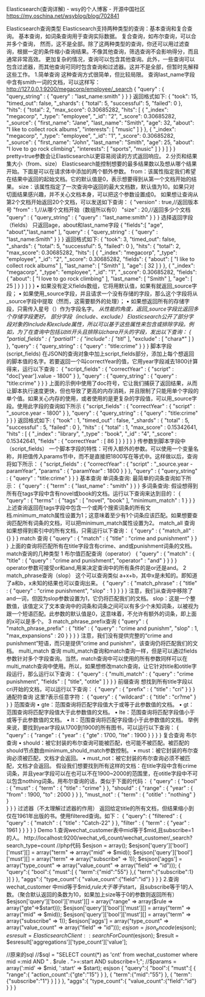 

Elasticsearch(查询详解) - wsy的个人博客 - 开源中国社区
 https://my.oschina.net/wsyblog/blog/702841

Elasticsearch查询类型
Elasticsearch支持两种类型的查询：基本查询和复合查询。 基本查询，如词条查询用于查询实际数据。 复合查询，如布尔查询，可以合并多个查询， 然而，这不是全部。除了这两种类型的查询，你还可以用过滤查询，根据一定的条件缩小查询结果。不像其他查询，筛选查询不会影响得分，而且通常非常高效。 更加复杂的情况，查询可以包含其他查询。此外，一些查询可以包含过滤器，而其他查询可同时包含查询和过滤器。这并不是全部，但暂时先解释这些工作。
1.简单查询
这种查询方式很简单，但比较局限。 查询last_name字段中含有smith一词的文档，可以这样写：
http://127.0.0.1:9200/megacorp/employee/_search
{
    "query" : {
        "query_string" : { 
            "query" : "last_name:smith" 
        }
    }
}
返回格式如下:
{
  "took": 15,
  "timed_out": false,
  "_shards": {
    "total": 5,
    "successful": 5,
    "failed": 0
  },
  "hits": {
    "total": 2,
    "max_score": 0.30685282,
    "hits": [
      {
        "_index": "megacorp",
        "_type": "employee",
        "_id": "2",
        "_score": 0.30685282,
        "_source": {
          "first_name": "Jane",
          "last_name": "Smith",
          "age": 32,
          "about": "I like to collect rock albums",
          "interests": [
            "music"
          ]
        }
      },
      {
        "_index": "megacorp",
        "_type": "employee",
        "_id": "1",
        "_score": 0.30685282,
        "_source": {
          "first_name": "John",
          "last_name": "Smith",
          "age": 25,
          "about": "I love to go rock climbing",
          "interests": [
            "sports",
            "music"
          ]
        }
      }
    ]
  }
}
pretty=true参数会让Elasticsearch以更容易阅读的方式返回响应。
2.分页和结果集大小（from、size）
Elasticsearch能控制想要的最多结果数以及想从哪个结果开始。下面是可以在请求体中添加的两个额外参数。 from：该属性指定我们希望在结果中返回的起始文档。它的默认值是0，表示想要得到从第一个文档开始的结果。 size：该属性指定了一次查询中返回的最大文档数，默认值为10。如果只对切面结果感兴趣，并不关心文档本身，可以把这个参数设置成0。 如果想让查询从第2个文档开始返回20个文档，可以发送如下查询：
{
    "version" : true,//返回版本号
    "from" : 1,//从哪个文档开始（数组所以有0）
    "size" : 20,//返回多少个文档
    "query" : {
        "query_string" : { 
            "query" : "last_name:smith" 
        }
    }
}
选择返回字段（fields）
只返回age，about和last_name字段
{
    "fields":[ "age", "about","last_name" ],
    "query" : {
        "query_string" : { 
            "query" : "last_name:Smith" 
        }
    }
}
返回格式如下:
{
  "took": 3,
  "timed_out": false,
  "_shards": {
    "total": 5,
    "successful": 5,
    "failed": 0
  },
  "hits": {
    "total": 2,
    "max_score": 0.30685282,
    "hits": [
      {
        "_index": "megacorp",
        "_type": "employee",
        "_id": "2",
        "_score": 0.30685282,
        "fields": {
          "about": [
            "I like to collect rock albums"
          ],
          "last_name": [
            "Smith"
          ],
          "age": [
            32
          ]
        }
      },
      {
        "_index": "megacorp",
        "_type": "employee",
        "_id": "1",
        "_score": 0.30685282,
        "fields": {
          "about": [
            "I love to go rock climbing"
          ],
          "last_name": [
            "Smith"
          ],
          "age": [
            25
          ]
        }
      }
    ]
  }
}
•	如果没有定义fields数组，它将用默认值，如果有就返回_source字段；
•	如果使用_source字段，并且请求一个没有存储的字段，那么这个字段将从_source字段中提取（然而，这需要额外的处理）；
•	如果想返回所有的存储字段，只需传入星号（）作为字段名字。 *从性能的角度，返回_source字段比返回多个存储字段更好。
部分字段（include、exclude）
Elasticsearch公开了部分字段对象的include和exclude属性，所以可以基于这些属性来包含或排除字段。例如，为了在查询中包括以titl开头且排除以chara开头的字段，发出以下查询：
{
    "partial_fields" : {
        "partial1" : {
            "include" : [ "titl*" ],
            "exclude" : [ "chara*" ]
        }
    },
    "query" : {
        "query_string" : { "query" : "title:crime" }
    }
}
脚本字段(script_fields)
在JSON的查询对象中加上script_fields部分，添加上每个想返回的脚本值的名字。若要返回一个叫correctYear的值，它用year字段减去1800计算得来，运行以下查询：
{
    "script_fields" : {
        "correctYear" : {
            "script" : "doc['year'].value - 1800"
        }
    },
    "query" : {
        "query_string" : { "query" : "title:crime" }
    }
}
上面的示例中使用了doc符号，它让我们捕获了返回结果，从而让脚本执行速度更快，但也导致了更高的内存消耗，并且限制了只能用单个字段的单个值。如果关心内存的使用，或者使用的是更复杂的字段值，可以用_source字段。使用此字段的查询如下所示
{
    "script_fields" : {
        "correctYear" : {
            "script" : "_source.year - 1800"
        }
    },
    "query" : {
        "query_string" : { "query" : "title:crime" }
    }
}
返回格式如下:
{
    "took" : 1,
    "timed_out" : false,
    "_shards" : {
        "total" : 5,
        "successful" : 5,
        "failed" : 0
    },
    "hits" : {
        "total" : 1,
        "max_score" : 0.15342641,
        "hits" : [ {
            "_index" : "library",
            "_type" : "book",
            "_id" : "4",
            "_score" : 0.15342641,
            "fields" : {
                "correctYear" : [ 86 ]
            }
        } ]
    }
}
传参数到脚本字段中（script_fields）
一个脚本字段的特性：可传入额外的参数。可以使用一个变量名称，并把值传入params节中，而不是直接把1800写在等式中。这样做以后，查询将如下所示：
{
    "script_fields" : {
        "correctYear" : {
            "script" : "_source.year - paramYear",
            "params" : {
                "paramYear" : 1800
            }
        }
    },
    "query" : {
        "query_string" : { "query" : "title:crime" }
    }
}
基本查询
单词条查询:
最简单的词条查询如下所示：
{
    "query" : {
        "term" : {
            "last_name" : "smith"
        }
    }
}
多词条查询:
假设想得到所有在tags字段中含有novel或book的文档。运行以下查询来达到目的：
{
    "query" : {
        "terms" : {
            "tags" : [ "novel", "book" ],
            "minimum_match" : 1
        }
    }
}
上述查询返回在tags字段中包含一个或两个搜索词条的所有文档.minimum_match属性设置为1；这意味着至少有1个词条应该匹配。如果想要查询匹配所有词条的文档，可以把minimum_match属性设置为2。
match_all 查询
如果想得到索引中的所有文档，只需运行以下查询：
{
    "query" : {
        "match_all" : {}
    }
}
match 查询
{
    "query" : {
        "match" : {
            "title" : "crime and punishment"
        }
    }
}
上面的查询将匹配所有在title字段含有crime、and或punishment词条的文档。
match查询的几种类型
1 布尔值匹配查询（operator）
{
    "query" : {
        "match" : {
            "title" : {
                "query" : "crime and punishment",
                "operator" : "and"
            }
        }
    }
}
operator参数可接受or和and,用来决定查询中的所有条件的是or还是and。
2 match_phrase查询（slop）
这个可以查询类似 a+x+b，其中x是未知的。即知道了a和b，x未知的结果也可以查询出来。
{
    "query" : {
        "match_phrase" : {
            "title" : {
                "query" : "crime punishment",
                "slop" : 1
            }
        }
    }
}
注意，我们从查询中移除了and一词，但因为slop参数设置为1，它仍将匹配我们的文档。
slop：这是一个整数值，该值定义了文本查询中的词条和词条之间可以有多少个未知词条，以被视为跟一个短语匹配。此参数的默认值是0，这意味着，不允许有额外的词条，即上面的x可以是多个。
3 match_phrase_prefix查询
{
    "query" : {
        "match_phrase_prefix" : {
            "title" : {
                "query" : "crime and punishm",
                "slop" : 1,
                "max_expansions" : 20
            }
        }
       }
}
注意，我们没有提供完整的“crime and punishment”短语，而只是提供“crime and punishm”，该查询仍将匹配我们的文档。
multi_match 查询
multi_match查询和match查询一样，但是可以通过fields参数针对多个字段查询。当然，match查询中可以使用的所有参数同样可以在multi_match查询中使用。所以，如果想修改match查询，让它针对title和otitle字段运行，那么运行以下查询：
{
    "query" : {
        "multi_match" : {
            "query" : "crime punishment",
            "fields" : [ "title", "otitle" ]
        }
    }
}
前缀查询
想找到所有title字段以cri开始的文档，可以运行以下查询：
{
    "query" : {
        "prefix" : {
            "title" : "cri"
        }
    }
}
通配符查询
这里?表示任意字符：
{
    "query" : {
        "wildcard" : {
            "title" : "cr?me"
        }
    }
}
范围查询
•	gte：范围查询将匹配字段值大于或等于此参数值的文档。
•	gt：范围查询将匹配字段值大于此参数值的文档。
•	lte：范围查询将匹配字段值小于或等于此参数值的文档。
•	lt：范围查询将匹配字段值小于此参数值的文档。
举例来说，要找到year字段从1700到1900的所有图书，可以运行以下查询：
{
    "query" : {
        "range" : {
            "year" : {
                "gte" : 1700,
                "lte" : 1900
            }
        }
    }
}
复合查询
布尔查询
•	should：被它封装的布尔查询可能被匹配，也可能不被匹配。被匹配的should节点数由minimum_should_match参数控制。
•	must：被它封装的布尔查询必须被匹配，文档才会返回。
•	must_not：被它封装的布尔查询必须不被匹配，文档才会返回。
假设我们想要找到所有这样的文档：在title字段中含有crime词条，并且year字段可以在也可以不在1900~2000的范围里，在otitle字段中不可以包含nothing词条。用布尔查询的话，类似于下面的代码：
{
    "query" : {
        "bool" : {
            "must" : {
                "term" : {
                    "title" : "crime"
                }
            },
            "should" : {
                "range" : {
                    "year" : {
                        "from" : 1900,
                        "to" : 2000
                    }
                }
            },
            "must_not" : {
                "term" : {
                    "otitle" : "nothing"
                }
            }    
        }
    }
}
过滤器（不太理解过滤器的作用）
返回给定title的所有文档，但结果缩小到仅在1961年出版的书。使用filtered查询。如下：
{
    "query": {
        "filtered" : {
            "query" : {
            "match" : { "title" : "Catch-22" }
            },
            "filter" : {
                "term" : { "year" : 1961 }
            }
        }
    }
}
Demo
1.查询wechat_customer表中mid等于$mid,且subscribe=1的人。
http://localhost:9200/wechat_v6_count/wechat_customer/_search?search_type=count
//php代码
$esjson = array();
$esjson['query']['bool']['must'][] = array("term" => array("mid" => $mid));
$esjson['query']['bool']['must'][] = array("term" => array("subscribe" => 1));
$esjson['aggs'] = array("type_count" => array("value_count" => array("field" => "id")));
{
    "query":{
        "bool":{
            "must":[
            {    
                "term":{"mid":"55"}
            },{
                "term":{"subscribe":1}
            }]
        }
    },
    "aggs":{
        "type_count":{
            "value_count":{"field":"id"}
        }
    }
}
2.查询wechat_customer 中mid等于$mid,$rule大于等于$start，且subscribe等于1的人数。（聚合默认返回的条数为10，如果加上size等于0的参数则返回所有）
$esjson['query']['bool']['must'][] = array("range" => array($rule => array("gte"=>$start)));
$esjson['query']['bool']['must'][] = array("term" => array("mid" => $mid));
$esjson['query']['bool']['must'][] = array("term" => array("subscribe" => 1));
$esjson['aggs'] = array("type_count" => array("value_count" => array("field" => "id")));
$esjson = json_encode($esjson);
$esresult = ElasticsearchClient::searchForCount($esjson);
$result = $esresult['aggregations']['type_count']['value'];


//原来的sql
//$sql = "SELECT count(*) as 'cnt' from wechat_customer where mid =:mid AND " . $rule . ">=:start AND subscribe=1;";
//$params = array(':mid' => $mid, ':start' => $start);
esjson
{
    "query":{
        "bool":{
            "must":[
                {
                    "range":{
                        "action_count":{"gte":"15"}
                    }
                },
                {
                    "term":{"mid":"55"}
                },
                {
                    "term":{"subscribe":"1"}
                }
            ]
        }
    },
    "aggs":{
        "type_count":{
            "value_count":{"field":"id"}
        }
    }
}
